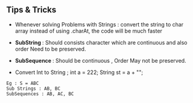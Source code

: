 <h2> Tips & Tricks </h2>

* Whenever solving Problems with Strings : convert the string to char array instead of using .charAt, the code will be much faster

* <b> SubString </b> : Should consists character which are continuous and also order Need to be preserved.

* <b> SubSequence </b>  : Should be continuous , Order May not be preserved.

* Convert Int to String ; int a = 222; String st = a + "";
```
Eg : S = ABC
Sub Strings : AB, BC
SubSequences : AB, AC, BC
```

